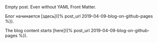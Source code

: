 ﻿Empty post.
Even without YAML Front Matter.

Блог начинается [здесь]({% post_url 2019-04-09-blog-on-github-pages %}).

The blog content starts [here]({% post_url 2019-04-09-blog-on-github-pages %}).